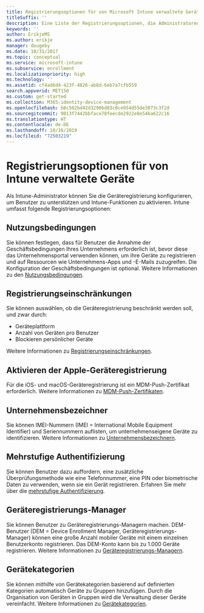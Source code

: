 ```yaml
---
title: Registrierungsoptionen für von Microsoft Intune verwaltete Geräte
titleSuffix: ''
description: Eine Liste der Registrierungsoptionen, die Administratoren für von Microsoft Intune verwaltete Geräte festlegen können.
keywords: ''
author: ErikjeMS
ms.author: erikje
manager: dougeby
ms.date: 10/31/2017
ms.topic: conceptual
ms.service: microsoft-intune
ms.subservice: enrollment
ms.localizationpriority: high
ms.technology: ''
ms.assetid: cf4ad6d4-423f-4826-ab8d-6eb7a7cfb559
search.appverid: MET150
ms.custom: get-started
ms.collection: M365-identity-device-management
ms.openlocfilehash: b8c502bd42d3290bd03c0ce954d55de3073c3f2d
ms.sourcegitcommit: 9013f7442bbface78feecde2922e8e546a622c16
ms.translationtype: HT
ms.contentlocale: de-DE
ms.lasthandoff: 10/16/2019
ms.locfileid: "72503219"
---
```

# <a name="enrollment-options-for-devices-managed-by-intune"></a>Registrierungsoptionen für von Intune verwaltete Geräte

Als Intune-Administrator können Sie die Geräteregistrierung konfigurieren, um Benutzer zu unterstützen und Intune-Funktionen zu aktivieren.  Intune umfasst folgende Registrierungsoptionen:

## <a name="terms-and-conditions"></a>Nutzungsbedingungen

Sie können festlegen, dass für Benutzer die Annahme der Geschäftsbedingungen Ihres Unternehmens erforderlich ist, bevor diese das Unternehmensportal verwenden können, um ihre Geräte zu registrieren und auf Ressourcen wie Unternehmens-Apps und -E-Mails zuzugreifen. Die Konfiguration der Geschäftsbedingungen ist optional. Weitere Informationen zu den [Nutzungsbedingungen](terms-and-conditions-create.md).

## <a name="enrollment-restrictions"></a>Registrierungseinschränkungen

Sie können auswählen, ob die Geräteregistrierung beschränkt werden soll, und zwar durch:
- Geräteplattform
- Anzahl von Geräten pro Benutzer
- Blockieren persönlicher Geräte

Weitere Informationen zu [Registrierungseinschränkungen](enrollment-restrictions-set.md).

## <a name="enable-apple-device-enrollment"></a>Aktivieren der Apple-Geräteregistrierung

Für die iOS- und macOS-Geräteregistrierung ist ein MDM-Push-Zertifikat erforderlich. Weitere Informationen zu [MDM-Push-Zertifikaten](apple-mdm-push-certificate-get.md).

## <a name="corporate-identifiers"></a>Unternehmensbezeichner

Sie können IMEI-Nummern (IMEI = International Mobile Equipment Identifier) und Seriennummern auflisten, um unternehmenseigene Geräte zu identifizieren. Weitere Informationen zu [Unternehmensbezeichnern](corporate-identifiers-add.md).
## <a name="multi-factor-authentication"></a>Mehrstufige Authentifizierung

Sie können Benutzer dazu auffordern, eine zusätzliche Überprüfungsmethode wie eine Telefonnummer, eine PIN oder biometrische Daten zu verwenden, wenn sie ein Gerät registrieren. Erfahren Sie mehr über die [mehrstufige Authentifizierung](multi-factor-authentication.md).

## <a name="device-enrollment-manager"></a>Geräteregistrierungs-Manager
Sie können Benutzer zu Geräteregistrierungs-Managern machen.  DEM-Benutzer (DEM = Device Enrollment Manager, Geräteregistrierungs-Manager) können eine große Anzahl mobiler Geräte mit einem einzelnen Benutzerkonto registrieren. Das DEM-Konto kann bis zu 1.000 Geräte registrieren. Weitere Informationen zu [Geräteregistrierungs-Managern](device-enrollment-manager-enroll.md).

## <a name="device-categories"></a>Gerätekategorien

Sie können mithilfe von Gerätekategorien basierend auf definierten Kategorien automatisch Geräte zu Gruppen hinzufügen. Durch die Organisation von Geräten in Gruppen wird die Verwaltung dieser Geräte vereinfacht. Weitere Informationen zu [Gerätekategorien](device-group-mapping.md).
